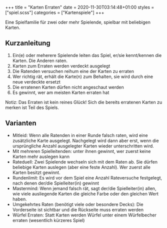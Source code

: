 +++
title = "Karten Erraten"
date = 2020-11-30T03:14:48+01:00
styles = ["spiel.scss"]
categories = ["Kartenspiele"]
+++

Eine Spielfamilie für zwei oder mehr Spielende, spielbar mit beliebigen Karten.

<!--more-->

## Kurzanleitung

1. Ein(e) oder meherere Spielende leiten das Spiel, er/sie kennt/kennen die Karten. Die Anderen raten.
2. Karten zum Erraten werden verdeckt ausgelegt
3. Die Ratenden versuchen reihum eine der Karten zu erraten
4. Wer richtig rät, erhält die Karte(n) zum Behalten, sie wird durch eine neue verdeckte ersetzt
5. Die erratenen Karten dürfen nicht angeschaut werden
6. Es gewinnt, wer am meisten Karten erraten hat

Notiz: Das Erraten ist kein reines Glück! Sich die bereits erratenen Karten zu merken ist Teil des Spiels.

## Varianten

* Mitleid: Wenn alle Ratenden in einer Runde falsch raten, wird eine zusätzliche Karte ausgelegt.
  Nachgelegt wird dann aber erst, wenn die ursprüngliche Anzahl ausgelegter Karten wieder unterschritten wird.
* Mit mehreren Spielleitenden: unter ihnen gewinnt, wer zuerst keine Karten mehr auslegen kann
* Rateduell: Zwei Spielende wechseln sich mit dem Raten ab. Sie dürfen beliebige Karten auslegen (aber eine feste Anzahl).
  Wer zuerst alle Karten besitzt gewinnt.
* Rundenlimit: Es wird vor dem Spiel eine Anzahl Rateversuche festgelegt, nach denen der/die Spielleiter(in) gewinnt
* Mastermind: Wenn jemand falsch rät, sagt der/die Spielleiter(in) allen, wie viele ausliegende Karten die gleiche Farbe
  oder den gleichen Wert haben.
* Umgekehrtes Raten (benötigt viele oder besondere Decks): Die Vorderseite ist sichtbar und die Rückseite muss erraten werden
* Würfel Erraten: Statt Karten werden Würfel unter einem Würfelbecher erraten (wesentlich kürzeres Spiel)